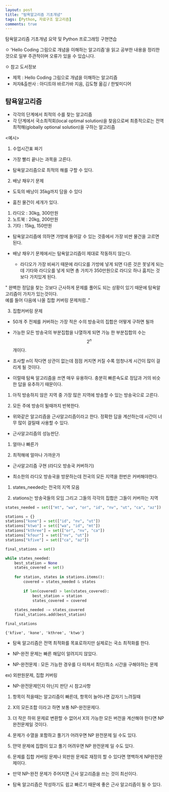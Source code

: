 ```yaml
---
layout: post
title: "탐욕알고리즘 기초개념"
tags: [Python, 자료구조 알고리즘]
comments: true
---
```


탐욕알고리즘 기초개념 요약 및 Python 프로그래밍 구현연습

ㅇ 'Hello Coding 그림으로 개념을 이해하는 알고리즘'을 읽고 공부한 내용을 정리한 것으로 일부 주관적이며 오류가 있을 수 있습니다.

ㅇ 참고 도서정보
- 제목 : Hello Coding 그림으로 개념을 이해하는 알고리즘
- 저자&출판사 : 아디트야 바르가바 지음, 김도형 옮김 / 한빛미디어

## 탐욕알고리즘

- 각각의 단계에서 최적의 수를 찾는 알고리즘
- 각 단계에서 국소최적회(local optimal solution)을 찾음으로써 최종적으로는 전역 최적해(globally optional solution)을 구하는 알고리즘

<예시>

1. 수업시간표 짜기

- 가장 빨리 끝나는 과목을 고른다. 

- 탐욕알고리즘으로 최적의 해를 구할 수 있다.
   
   
2. 배낭 채우기 문제

- 도둑의 배낭이 35kg까지 담을 수 있다

- 훔친 물건이 세개가 있다.

1) 라디오 : 30kg, 300만원
2) 노트북 : 20kg, 200만원
3) 기타 : 15kg, 150만원

- 탐욕알고리즘에 의하면 가방에 들어갈 수 있는 것중에서 가장 비싼 물건을 고르면 된다.

- 배낭 채우기 문제에서는 탐욕알고리즘이 제대로 작동하지 않는다.
   - 라디오가 가장 비싸기 때문에 라디오를 가방에 넣게 되면 다른 것은 못넣게 되는데 기타와 라디오를 넣게 되면 총 가치가 350만원으로 라디오 하나 훔치는 것 보다 가치있게 된다.
       
       
" 완벽한 정답을 찾는 것보다 근사하게 문제를 풀어도 되는 상황이 있기 때문에 탐욕알고리즘이 가치가 있는것이다.       
  예를 들어 다음에 나올 집합 커버링 문제처럼.."
  
  
3. 집합커버링 문제

- 50개 주 전체를 커버하는 가장 적은 수의 방송국의 집합은 어떻게 구하면 될까
   
- 가능한 모든 방송국의 부분집합을 나열하게 되면 가능 한 부분집합의 수는 $$\ 2^n $$개이다.
   
- 조사할 n이 작다면 상관이 없는데 점점 커지면 커질 수록 엄청나게 시간이 많이 걸리게 될 것이다.
   
- 이럴때 탐욕 알고리즘을 쓰면 매우 유용하다. 충분히 빠른속도로 정답과 거의 비슷한 답을 유추하기 때문이다.

1) 아직 방송하지 않은 지역 중 가장 많은 지역에 방송할 수 있는 방송국으로 고른다.

2) 모든 주에 방송이 될때까지 반복한다.

- 위와같은 알고리즘을 근사알고리즘이라고 한다. 정확한 답을 계산하는데 시간이 너무 많이 걸릴때 사용할 수 있다.

- 근사알고리즘의 성능판단.

1) 얼마나 빠른가

2) 최적해에 얼마나 가까운가

- 근사알고리즘 구현 (라디오 방송국 커버하기)

- 최소한의 라디오 방송국을 방문하는데 전국의 모든 지역을 한번은 커버해야한다.

1) states_needed는 전국의 지역 모음
   
2) stations는 방송국들의 모임 그리고 그들의 각각의 집합은 그들이 커버하는 지역


```python
states_needed = set(["mt", "wa", "or", "id", "nv", "ut", "ca", "az"])

stations = {}
stations["kone"] = set(["id", "nv", "ut"])
stations["ktwo"] = set(["wa", "id", "mt"])
stations["kthree"] = set(["or", "nv", "ca"])
stations["kfour"] = set(["nv", "ut"])
stations["kfive"] = set(["ca", "az"])

final_stations = set()

while states_needed:
    best_station = None
    states_covered = set()
    
    for station, states in stations.items():
        covered = states_needed & states
        
        if len(covered) > len(states_covered):
            best_station = station
            states_covered = covered
            
    states_needed -= states_covered
    final_stations.add(best_station)

final_stations
```




    {'kfive', 'kone', 'kthree', 'ktwo'}



- 탐욕 알고리즘은 전역 최적화를 목표로하지만 실제로는 국소 최적화를 한다.


- NP-완전 문제는 빠른 해답이 알려지지 않았다.


- NP-완전문제 : 모든 가능한 경우를 다 따져서 최단/최소 시간을 구해야하는 문제

ex) 외판원문제, 집합 커버링
    
    
- NP-완전문제인지 아닌지 판단 시 참고사항
    
1) 항목이 적을때는 알고리즘이 빠른데, 항목이 늘어나면 갑자기 느려질때
    
2) X의 모든조합 이라고 하면 보통 NP-완전문제다.
    
3) 더 작은 하위 문제로 변환할 수 없어서 X의 가능한 모든 버전을 계산해야 한다면 NP완전문제일 것이다.
    
4) 문제가 수열을 포함하고 풀기가 어려우면 NP 완전문제 일 수도 있다.
    
5) 먄약 문제에 집합이 있고 풀기 어려우면 NP 완전문제 일 수도 있다.
    
6) 문제를 집합 커버링 문제나 외판원 문제로 재정의 할 수 있다면 명백하게 NP완전문제이다.
    
    
- 만약 NP-완전 문제가 주어지면 근사 알고리즘을 쓰는 것이 최선이다.


- 탐욕 알고리즘은 작성하기도 쉽고 빠르기 때문에 좋은 근사 알고리즘이 될 수 있다.
